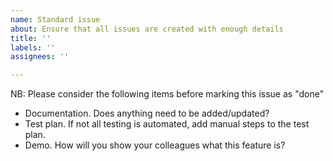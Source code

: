 ```yaml
---
name: Standard issue
about: Ensure that all issues are created with enough details
title: ''
labels: ''
assignees: ''

---
```


NB: Please consider the following items before marking this issue as "done"

- Documentation. Does anything need to be added/updated?
- Test plan. If not all testing is automated, add manual steps to the test plan.
- Demo. How will you show your colleagues what this feature is?
